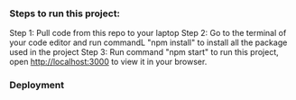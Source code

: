 ### Steps to run this project:
Step 1: Pull code from this repo to your laptop
Step 2: Go to the terminal of your code editor and run commandL "npm install" to install all the package used in the project
Step 3: Run command "npm start" to run this project, open [http://localhost:3000](http://localhost:3000) to view it in your browser.

### Deployment
